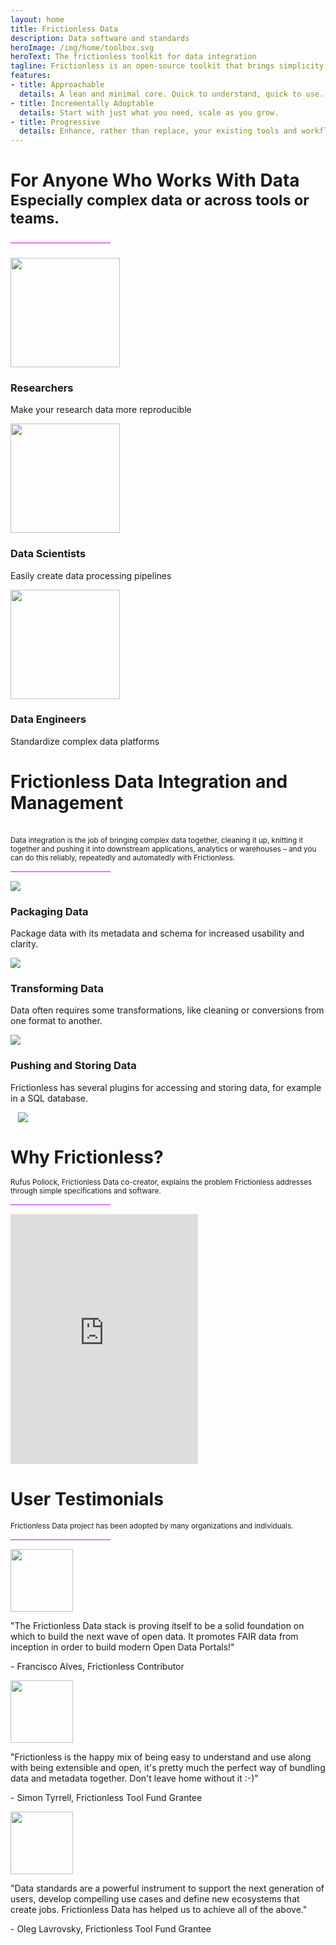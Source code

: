 ```yaml
---
layout: home
title: Frictionless Data
description: Data software and standards
heroImage: /img/home/toolbox.svg
heroText: The frictionless toolkit for data integration
tagline: Frictionless is an open-source toolkit that brings simplicity to the data experience - whether you're wrangling a CSV or engineering complex pipelines.
features:
- title: Approachable
  details: A lean and minimal core. Quick to understand, quick to use.
- title: Incrementally Adoptable
  details: Start with just what you need, scale as you grow.
- title: Progressive
  details: Enhance, rather than replace, your existing tools and workflows.
---
```


<div class="main-section black-text py-8">
    <h1 class="text-center text-5xl px-12" id="more">For Anyone Who Works With Data<br/><small class="font-light text-xl">Especially complex data or across tools or teams.<hr></small></h1>
    <div class="features flex flex-row flex-wrap lg:px-40">
      <div class="w-full md:w-1/3 feature flex justify-center">
        <div class="py-12 px-8 text-center">
          <img src="/img/home/researchers-color.svg" height="175" />
          <h3 class="font-normal">Researchers</h3>
          <p>Make your research data more reproducible</p>
        </div>
      </div>
      <div class="w-full md:w-1/3 feature flex justify-center">
        <div class="py-12 px-8 text-center">
          <img src="/img/home/dscientists-color.svg" height="175" />
          <h3 class="font-normal">Data Scientists</h3>
          <p>Easily create data processing pipelines</p>
        </div>
      </div>
      <div class="w-full md:w-1/3 feature flex justify-center">
        <div class="py-12 px-8 text-center">
          <img src="/img/home/dengineers-color.svg" height="175" />
          <h3 class="font-normal">Data Engineers</h3>
          <p>Standardize complex data platforms</p>
        </div>
      </div>
    </div>
</div>

<div class="main-section py-10 black-text bg-circle-right">
  <div class="mx-auto lg:w-3/5 text-center font-normal">
    <h1 class="text-5xl lg:px-40" id="more">Frictionless Data Integration and Management</h1><br/><small class="font-light text-xl">Data integration is the job of bringing complex data together, cleaning it up, knitting it together and pushing it into downstream applications, analytics or warehouses – and you can do this reliably, repeatedly and automatedly with Frictionless.</small><hr class="mt-4">
  </div>
  <div class="flex flex-row flex-wrap w-3/4 mx-auto">
    <div class="lg:flex-1 flex-col pt-10">
      <div class="flex flex-row flex-wrap sm:flex-no-wrap">
        <div class="w-1/5 px-8">
          <img class="w-2/3 pt-4 pl-8 sm:px-0" src="/img/home/sourcing-data.svg" />
        </div>
        <div class="">
          <h3 class="font-normal"> Packaging Data </h3>
          <p class="xxl:w-2/3"> Package data with its metadata and schema for increased usability and clarity. </p>
        </div>
      </div>
      <div class="flex flex-row flex-wrap sm:flex-no-wrap">
        <div class="w-1/5 px-8">
          <img class="w-2/3 pt-4 pl-8 sm:px-0" src="/img/home/transforming-data.svg" />
        </div>
        <div class="">
          <h3 class="font-normal"> Transforming Data </h3>
          <p class="xxl:w-2/3"> Data often requires some transformations, like cleaning or conversions from one format to another. </p>
        </div>
      </div>
      <div class="flex flex-row flex-wrap sm:flex-no-wrap">
        <div class="w-1/5 px-8">
          <img class="w-2/3 pt-4 pl-8 sm:px-0" src="/img/home/pushing-data.svg" />
        </div>
        <div class="">
          <h3 class="font-normal"> Pushing and Storing Data </h3>
          <p class="xxl:w-2/3"> Frictionless has several plugins for accessing and storing data, for example in a SQL database. </p>
        </div>
      </div>
    </div>
    <div class="container lg:flex-1 md:pt-12 pt-8">
      <img src="/img/home/snippet.png" class="shadow-lg" />
    </div>
  </div>
</div>

<div class="banner p-8 black-text bg-circle-left" id="video-section">
  <div class="inner-container">
    <div class="mx-auto lg:w-3/5 text-center mb-8">
      <h1 class="text-5xl">Why Frictionless?</h1>
      <small class="font-light text-xl">Rufus Pollock, Frictionless Data co-creator, explains the problem Frictionless addresses through simple specifications and software.</small>
      <hr class="mt-4">
      <div class="video my-10">
        <iframe class="w-full h-full" src="https://www.youtube.com/embed/lWHKVXxuci0" frameborder="0" allow="accelerometer; autoplay; encrypted-media; gyroscope; picture-in-picture" allowfullscreen></iframe>
      </div>
    </div>
  </div>
</div>

<div class="main-section py-10 black-text text-center font-normal">

<div class="mb-5 mx-auto flex flex-col">
  <h1 class="text-5xl lg:px-40" id="more">User Testimonials</h1>
  <small class="font-light text-xl">Frictionless Data project has been adopted by many organizations and individuals.</small>
  <hr class="mt-4">
  <div class="features flex flex-row flex-wrap lg:px-40">
    <!-- Francisco Alves -->
    <div class="w-full md:w-1/3 feature flex justify-center">
      <div class="py-12 px-8 text-center">
        <img class="rounded-full" src="/img/home/francisco-alvez.png" height="100" />
        <p class="font-light text-lg">"The Frictionless Data stack is proving itself to be a solid foundation on which to build the next wave of open data. It promotes FAIR data from inception in order to build modern Open Data Portals!"</p>
        <p>- Francisco Alves, Frictionless Contributor</p>
      </div>
    </div>
    <!-- Simon Tyrell -->
    <div class="w-full md:w-1/3 feature flex justify-center">
      <div class="py-12 px-8 text-center">
        <img class="rounded-full" src="/img/home/simon-tyrrell.jpg" height="100" />
        <p class="font-light text-lg">"Frictionless is the happy mix of being easy to understand and use along with being extensible and open, it's pretty much the perfect way of bundling data and metadata together. Don't leave home without it :-)"</p>
        <p>- Simon Tyrrell, Frictionless Tool Fund Grantee</p>
      </div>
    </div>
    <!-- Oleg Lavrovsky -->
    <div class="w-full md:w-1/3 feature flex justify-center">
      <div class="py-12 px-8 text-center">
        <img class="rounded-full" src="/img/home/oleg-lavrovsky.png" height="100" />
        <p class="font-light text-lg">"Data standards are a powerful instrument to support the next generation of users, develop compelling use cases and define new ecosystems that create jobs. Frictionless Data has helped us to achieve all of the above."</p>
        <p> - Oleg Lavrovsky, Frictionless Tool Fund Grantee </p>
      </div>
    </div>
    <!-- Jen Thomas -->
    <!-- <div class="w-full md:w-1/3 feature flex justify-center">
      <div class="py-12 px-8 text-center">
        <img class="rounded-full" src="/img/home/jen_thomas.jpeg" height="100" />
        <p class="font-light text-lg">"Frictionless provides a very handy set of tools for wrangling and describing data in a reproducible way, allowing us to concentrate on using the data. The team and community are extremely helpful and supportive."</p>
        <p> - Jen Thomas, Frictionless Contributor </p>
      </div>
    </div> -->
    <!-- Karolína Bzdušek -->
    <!-- <div class="w-full md:w-1/3 feature flex justify-center">
      <div class="py-12 px-8 text-center">
        <img class="rounded-full" src="/img/home/Bzdusek_Karolina.jpg" height="100" />
        <p class="font-light text-lg">"In Cividi we are using Frictionless Framework as it tackles both data and metadata in a standardized manner. Standardization of metadata is essential for their discoverability and thus usage as well."</p>
        <p> - Karolína Bzdušek, Frictionless Contributor </p>
      </div>
    </div> -->
  </div>
</div>
</div>

<script>
import JobsDiagram from "@theme/components/JobsDiagram.vue";

export default {
  components: { JobsDiagram }
};
</script>

<style>

.gray-section {
  background-color: #EEEEEE;
}

.inner-container {
  max-width: 1200px;
  margin: 0 auto;
}

.inner-container h1 {
  margin-bottom: 16px;
}

.inner-container p {
  font-size: 16px;
  line-height: 1.4;
}

.usedby {
  max-width: 900px;
}
#video-section {
  background-image: url('/img/home/beam.svg');
  background-size: 95% 42%;
  background-position: center;
  background-repeat: no-repeat;
}

.video {
  margin: auto;
  max-width: 900px;
  width: 100%;
}

.video iframe {
  top: 0;
  right: 0;
  left: 0;
  bottom: 0;
  margin: auto;
  max-width: 700px;
  height: 400px;
}

.container {
  margin-left: 12px;
}

.card-details {
  text-align: initial;
  margin-left: 16px;
}

.card-details p {
  font-size: 16px;
  line-height: 1.5;
  padding: 0;
  margin: 12px 0;
}

hr {
  height: 2px;
  color: #e077ff;
  background-color: #e077ff;
  border: none;
  width: 160px;
}

.tooling-card {
  min-width: 14%;
  display: flex;
  justify-content: center;
  align-items: center;
}

.image-border {
  padding: 20px;
  border: 2px solid #E47046;
  border-radius: 50%;
  background: #EEEEEE;
  min-width: 80px;
  min-height: 80px;
  display: flex;
  align-items: center;
}

.image-border img {
  width: 60px;
  height: 60px;
}

.image-border:hover {
  background-color: #FFF;
}

.orange-text {
  color: #e077ff;
}

</style>
